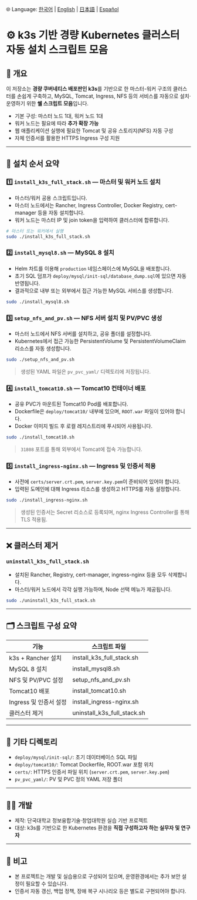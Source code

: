 🌐 Language: [한국어](./README.md) | [English](./README_en.md) | [日本語](./README_ja.md) | [Español](./README_es.md)

# ⚙️ k3s 기반 경량 Kubernetes 클러스터 자동 설치 스크립트 모음

## 📌 개요

이 저장소는 **경량 쿠버네티스 배포판인 k3s**를 기반으로 한 마스터-워커 구조의 클러스터를 손쉽게 구축하고, MySQL, Tomcat, Ingress, NFS 등의 서비스를 자동으로 설치·운영하기 위한 **쉘 스크립트 모음**입니다.

- 기본 구성: 마스터 노드 1대, 워커 노드 1대
- 워커 노드는 필요에 따라 **추가 확장 가능**
- 웹 애플리케이션 실행에 필요한 Tomcat 및 공유 스토리지(NFS) 자동 구성
- 자체 인증서를 활용한 HTTPS Ingress 구성 지원

---

## 📂 설치 순서 요약

### 1️⃣ `install_k3s_full_stack.sh` — 마스터 및 워커 노드 설치

- 마스터/워커 공용 스크립트입니다.
- 마스터 노드에서는 Rancher, Ingress Controller, Docker Registry, cert-manager 등을 자동 설치합니다.
- 워커 노드는 마스터 IP 및 join token을 입력하여 클러스터에 합류합니다.

```bash
# 마스터 또는 워커에서 실행
sudo ./install_k3s_full_stack.sh
```

### 2️⃣ `install_mysql8.sh` — MySQL 8 설치

- Helm 차트를 이용해 `production` 네임스페이스에 MySQL을 배포합니다.
- 초기 SQL 덤프가 `deploy/mysql/init-sql/database_dump.sql`에 있으면 자동 반영됩니다.
- 결과적으로 내부 또는 외부에서 접근 가능한 MySQL 서비스를 생성합니다.

```bash
sudo ./install_mysql8.sh
```

### 3️⃣ `setup_nfs_and_pv.sh` — NFS 서버 설치 및 PV/PVC 생성

- 마스터 노드에서 NFS 서버를 설치하고, 공유 폴더를 설정합니다.
- Kubernetes에서 접근 가능한 PersistentVolume 및 PersistentVolumeClaim 리소스를 자동 생성합니다.

```bash
sudo ./setup_nfs_and_pv.sh
```

> 생성된 YAML 파일은 `pv_pvc_yaml/` 디렉토리에 저장됩니다.

### 4️⃣ `install_tomcat10.sh` — Tomcat10 컨테이너 배포

- 공유 PVC가 마운트된 Tomcat10 Pod를 배포합니다.
- Dockerfile은 `deploy/tomcat10/` 내부에 있으며, `ROOT.war` 파일이 있어야 합니다.
- Docker 이미지 빌드 후 로컬 레지스트리에 푸시되어 사용됩니다.

```bash
sudo ./install_tomcat10.sh
```

> `31808` 포트를 통해 외부에서 Tomcat에 접속 가능합니다.

### 5️⃣ `install_ingress-nginx.sh` — Ingress 및 인증서 적용

- 사전에 `certs/server.crt.pem`, `server.key.pem`이 준비되어 있어야 합니다.
- 입력된 도메인에 대해 Ingress 리소스를 생성하고 HTTPS를 자동 설정합니다.

```bash
sudo ./install_ingress-nginx.sh
```

> 생성된 인증서는 Secret 리소스로 등록되며, nginx Ingress Controller를 통해 TLS 적용됨.

---

## ❌ 클러스터 제거

### `uninstall_k3s_full_stack.sh`

- 설치된 Rancher, Registry, cert-manager, ingress-nginx 등을 모두 삭제합니다.
- 마스터/워커 노드에서 각각 실행 가능하며, Node 선택 메뉴가 제공됩니다.

```bash
sudo ./uninstall_k3s_full_stack.sh
```

---

## 🗂️ 스크립트 구성 요약

| 기능 | 스크립트 파일 |
|------|-------------------------|
| k3s + Rancher 설치 | install_k3s_full_stack.sh |
| MySQL 8 설치 | install_mysql8.sh |
| NFS 및 PV/PVC 설정 | setup_nfs_and_pv.sh |
| Tomcat10 배포 | install_tomcat10.sh |
| Ingress 및 인증서 설정 | install_ingress-nginx.sh |
| 클러스터 제거 | uninstall_k3s_full_stack.sh |

---

## 📁 기타 디렉토리

- `deploy/mysql/init-sql/`: 초기 데이터베이스 SQL 파일
- `deploy/tomcat10/`: Tomcat Dockerfile, ROOT.war 포함 위치
- `certs/`: HTTPS 인증서 파일 위치 (`server.crt.pem`, `server.key.pem`)
- `pv_pvc_yaml/`: PV 및 PVC 정의 YAML 저장 폴더

---

## 👨‍💻 개발

- 제작: 단국대학교 정보융합기술·창업대학원 실습 기반 프로젝트
- 대상: k3s를 기반으로 한 Kubernetes 환경을 **직접 구성하고자 하는 실무자 및 연구자**

---

## 📌 비고

- 본 프로젝트는 개발 및 실습용으로 구성되어 있으며, 운영환경에서는 추가 보안 설정이 필요할 수 있습니다.
- 인증서 자동 갱신, 백업 정책, 장애 복구 시나리오 등은 별도로 구현되어야 합니다.
